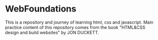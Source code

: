 # WebFoundations
This is a repository and journey of learning html, css and javascript.
Main practice content of this repository comes from the book "HTML&CSS design and build websites" by JON DUCKETT.
